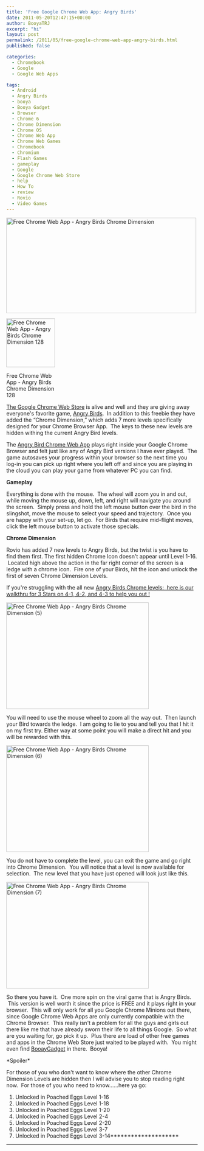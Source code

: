 ```yaml
---
title: 'Free Google Chrome Web App: Angry Birds'
date: 2011-05-20T12:47:15+00:00
author: BooyaTRJ
excerpt: "hi"
layout: post
permalink: /2011/05/free-google-chrome-web-app-angry-birds.html
published: false

categories:
  - Chromebook
  - Google
  - Google Web Apps

tags:
  - Android
  - Angry Birds
  - booya
  - Booya Gadget
  - Browser
  - Chrome 6
  - Chrome Dimension
  - Chrome OS
  - Chrome Web App
  - Chrome Web Games
  - Chromebook
  - Chromium
  - Flash Games
  - gameplay
  - Google
  - Google Chrome Web Store
  - help
  - How To
  - review
  - Rovio
  - Video Games
---
```

[<img class="aligncenter" src="http://farm3.static.flickr.com/2284/5740265339_8c9516cdc0.jpg" alt="Free Chrome Web App - Angry Birds Chrome Dimension" width="500" height="251" />](http://www.flickr.com/photos/booyagadget/5740265339/ "Free Chrome Web App - Angry Birds Chrome Dimension by BooyaGadget, on Flickr")

<div id="attachment_4622" style="width: 138px" class="wp-caption alignright">
  <a rel="attachment wp-att-4622" href="http://www.booyagadget.com/2011/05/free-google-chrome-web-app-angry-birds.html/free-chrome-web-app-angry-birds-chrome-dimension-128"><img class="size-full wp-image-4622" title="Free Chrome Web App - Angry Birds Chrome Dimension 128" src="http://www.booyagadget.com/wp-content/uploads/2011/05/Free-Chrome-Web-App-Angry-Birds-Chrome-Dimension-128.png" alt="Free Chrome Web App - Angry Birds Chrome Dimension 128" width="128" height="128" srcset="http://www.booyagadget.com/wp-content/uploads/2011/05/Free-Chrome-Web-App-Angry-Birds-Chrome-Dimension-128.png 128w, http://www.booyagadget.com/wp-content/uploads/2011/05/Free-Chrome-Web-App-Angry-Birds-Chrome-Dimension-128-105x105.png 105w" sizes="(max-width: 128px) 100vw, 128px" /></a>
  
  <p class="wp-caption-text">
    Free Chrome Web App - Angry Birds Chrome Dimension 128
  </p>
</div>

[The Google Chrome Web Store](https://chrome.google.com/webstore?hl=en-US) is alive and well and they are giving away everyone's favorite game, [Angry Birds](https://chrome.google.com/webstore/detail/aknpkdffaafgjchaibgeefbgmgeghloj?hl=en-US).  In addition to this freebie they have added the &#8220;Chrome Dimension,&#8221; which adds 7 more levels specifically designed for your Chrome Browser App.  The keys to these new levels are hidden withing the current Angry Bird levels.

The [Angry Bird Chrome Web App](https://chrome.google.com/webstore/detail/aknpkdffaafgjchaibgeefbgmgeghloj?hl=en-US) plays right inside your Google Chrome Browser and felt just like any of Angry Bird versions I have ever played.  The game autosaves your progress within your browser so the next time you log-in you can pick up right where you left off and since you are playing in the cloud you can play your game from whatever PC you can find.

**Gameplay**

Everything is done with the mouse.  The wheel will zoom you in and out, while moving the mouse up, down, left, and right will navigate you around the screen.  Simply press and hold the left mouse button over the bird in the slingshot, move the mouse to select your speed and trajectory.  Once you are happy with your set-up, let go.  For Birds that require mid-flight moves, click the left mouse button to activate those specials.

**Chrome Dimension**

Rovio has added 7 new levels to Angry Birds, but the twist is you have to find them first. The first hidden Chrome Icon doesn't appear until Level 1-16.  Located high above the action in the far right corner of the screen is a ledge with a chrome icon.  Fire one of your Birds, hit the icon and unlock the first of seven Chrome Dimension Levels.

If you're struggling with the all new <a title="Angry Birds Chrome Dimensions 4-1, 4-2, 4-3 SPOILERS!" href="http://www.booyagadget.com/2011/05/angry-birds-chrome-dimensions-4-1-4-2-4-3-spoilers.html" target="_blank">Angry Birds Chrome levels:  here is our walkthru for 3 Stars on 4-1, 4-2, and 4-3 to help you out !</a>

[<img class="aligncenter" src="http://farm3.static.flickr.com/2646/5740265167_627567b8cb.jpg" alt="Free Chrome Web App - Angry Birds Chrome Dimension (5)" width="375" height="280" />](http://www.flickr.com/photos/booyagadget/5740265167/ "Free Chrome Web App - Angry Birds Chrome Dimension (5) by BooyaGadget, on Flickr")

You will need to use the mouse wheel to zoom all the way out.  Then launch your Bird towards the ledge.  I am going to lie to you and tell you that I hit it on my first try. Either way at some point you will make a direct hit and you will be rewarded with this.

[<img class="aligncenter" src="http://farm4.static.flickr.com/3650/5740817764_0728dbbe41.jpg" alt="Free Chrome Web App - Angry Birds Chrome Dimension (6)" width="375" height="280" />](http://www.flickr.com/photos/booyagadget/5740817764/ "Free Chrome Web App - Angry Birds Chrome Dimension (6) by BooyaGadget, on Flickr")

You do not have to complete the level, you can exit the game and go right into Chrome Dimension.  You will notice that a level is now available for selection.  The new level that you have just opened will look just like this.

[<img class="aligncenter" src="http://farm6.static.flickr.com/5028/5740818312_ab21c8ff8a.jpg" alt="Free Chrome Web App - Angry Birds Chrome Dimension (7)" width="375" height="280" />](http://www.flickr.com/photos/booyagadget/5740818312/ "Free Chrome Web App - Angry Birds Chrome Dimension (7) by BooyaGadget, on Flickr")

So there you have it.  One more spin on the viral game that is Angry Birds.  This version is well worth it since the price is FREE and it plays right in your browser.  This will only work for all you Google Chrome Minions out there, since Google Chrome Web Apps are only currently compatible with the Chrome Browser.  This really isn't a problem for all the guys and girls out there like me that have already sworn their life to all things Google.  So what are you waiting for, go pick it up.  Plus there are load of other free games and apps in the Chrome Web Store just waited to be played with.  You might even find [BooayGadget](https://chrome.google.com/webstore/detail/loanlkbppobcmbmbjokodkgpfamgddom?hl=en-US) in there.  Booya!

\*Spoiler\*

For those of you who don't want to know where the other Chrome Dimension Levels are hidden then I will advise you to stop reading right now.  For those of you who need to know&#8230;&#8230;here ya go:

  1. Unlocked in Poached Eggs Level 1-16
  2. Unlocked in Poached Eggs Level 1-18
  3. Unlocked in Poached Eggs Level 1-20
  4. Unlocked in Poached Eggs Level 2-4
  5. Unlocked in Poached Eggs Level 2-20
  6. Unlocked in Poached Eggs Level 3-7
  7. Unlocked in Poached Eggs Level 3-14********************
  
******************** 

&nbsp;